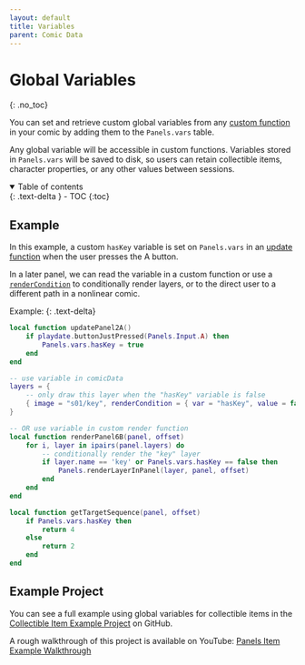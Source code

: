 ```yaml
---
layout: default
title: Variables
parent: Comic Data
---
```


# Global Variables
{: .no_toc}

You can set and retrieve custom global variables from any [custom function]({{site.baseurl}}/docs/comic-data/custom-functions) in your comic by adding them to the `Panels.vars` table.

Any global variable will be accessible in custom functions. Variables stored in `Panels.vars` will be saved to disk, so users can retain collectible items, character properties, or any other values between sessions.

<details open markdown="block">
  <summary>
    Table of contents
  </summary>
  {: .text-delta }
- TOC
{:toc}
</details>

## Example

In this example, a custom `hasKey` variable is set on `Panels.vars` in an [update function]({{site.baseurl}}/docs/comic-data/custom-functions.html#update) when the user presses the A button.

In a later panel, we can read the variable in a custom function or use a [`renderCondition`]({{site.baseurl}}/docs/comic-data/layers/#rendercondition) to conditionally render layers, or to the direct user to a different path in a nonlinear comic.

Example:
{: .text-delta}

```lua
local function updatePanel2A()
    if playdate.buttonJustPressed(Panels.Input.A) then
        Panels.vars.hasKey = true
    end
end
```

```lua
-- use variable in comicData
layers = {
    -- only draw this layer when the "hasKey" variable is false
    { image = "s01/key", renderCondition = { var = "hasKey", value = false } }
}
```
```lua
-- OR use variable in custom render function
local function renderPanel6B(panel, offset)
    for i, layer in ipairs(panel.layers) do
        -- conditionally render the "key" layer
        if layer.name == 'key' or Panels.vars.hasKey == false then 
            Panels.renderLayerInPanel(layer, panel, offset)	
        end
    end
end
```

```lua
local function getTargetSequence(panel, offset)
    if Panels.vars.hasKey then
        return 4
    else 
        return 2
    end
end
```

## Example Project
You can see a full example using global variables for collectible items in the [Collectible Item Example Project](https://github.com/cadin/panels-item-example) on GitHub.

A rough walkthrough of this project is available on YouTube: [Panels Item Example Walkthrough](https://www.youtube.com/watch?v=VNswT0y0VP8)